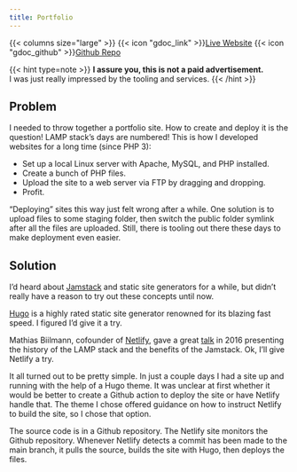 ```yaml
---
title: Portfolio
---
```


{{< columns size="large" >}}
{{< icon "gdoc_link" >}}[Live Website](https://bryan-kowal.netlify.app)
{{< icon "gdoc_github" >}}[Github Repo](https://github.com/duxnp/portfolio)

{{< hint type=note >}}
**I assure you, this is not a paid advertisement.**\
I was just really impressed by the tooling and services.
{{< /hint >}}

## Problem

I needed to throw together a portfolio site. How to create and deploy it is the question! LAMP stack’s days are numbered! This is how I developed websites for a long time (since PHP 3):

- Set up a local Linux server with Apache, MySQL, and PHP installed.
- Create a bunch of PHP files.
- Upload the site to a web server via FTP by dragging and dropping.
- Profit.

“Deploying” sites this way just felt wrong after a while. One solution is to upload files to some staging folder, then switch the public folder symlink after all the files are uploaded. Still, there is tooling out there these days to make deployment even easier.

## Solution

I’d heard about [Jamstack](https://jamstack.org) and static site generators for a while, but didn’t really have a reason to try out these concepts until now.

[Hugo](https://gohugo.io/) is a highly rated static site generator renowned for its blazing fast speed. I figured I’d give it a try.

Mathias Biilmann, cofounder of [Netlify](https://www.netlify.com), gave a great [talk](https://vimeo.com/163522126) in 2016 presenting the history of the LAMP stack and the benefits of the Jamstack. Ok, I’ll give Netlify a try.

It all turned out to be pretty simple. In just a couple days I had a site up and running with the help of a Hugo theme. It was unclear at first whether it would be better to create a Github action to deploy the site or have Netlify handle that. The theme I chose offered guidance on how to instruct Netlify to build the site, so I chose that option.

The source code is in a Github repository. The Netlify site monitors the Github repository. Whenever Netlify detects a commit has been made to the main branch, it pulls the source, builds the site with Hugo, then deploys the files.

